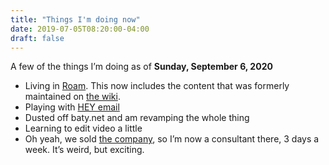 ```yaml
---
title: "Things I'm doing now"
date: 2019-07-05T08:20:00-04:00
draft: false
---
```


A few of the things I’m doing as of **Sunday, September 6, 2020**

- Living in [Roam](https://roamresearch.com/). This now includes the content that was formerly maintained on [the
  wiki](https://rudimentarylathe.org/).
- Playing with [HEY email](https://hey.com/)
- Dusted off baty.net and am revamping the whole thing
- Learning to edit video a little
- Oh yeah, we sold [the company](https://fusionary.com/), so I’m now a consultant there, 3 days a week. It’s weird, but exciting.

